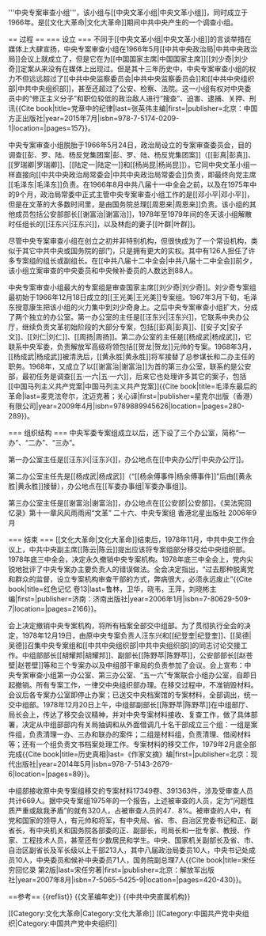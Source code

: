 '''中央专案审查小组'''，该小组与[[中央文革小组|中央文革小组]]，同时成立于1966年。是[[文化大革命|文化大革命]]期间中共中央产生的一个调查小组。

== 过程 ==
=== 设立 ===
不同于[[中央文革小组|中央文革小组]]的言谈举措在媒体上大肆宣扬，中央专案审查小组在1966年5月[[中共中央政治局|中共中央政治局]]会议上就成立了，但是它在为[[中国国家主席|中国国家主席]][[刘少奇|刘少奇]]定案从来没有在媒体上出现过。但是其十三年历史中，中央专案审查小组的权力不但远远超过了[[中共中央监察委员会|中共中央监察委员会]]和[[中共中央组织部|中共中央组织部]]，甚至还超过了公安、检察、法院。这一小组有权对中央委员中的“修正主义分子”和职位较低的政治敌人进行“搜查”、迫害、逮捕、关押、刑讯<ref>{{Cite book|title=党章中的纪律|last=张英伟主编|first=|publisher=北京：中国方正出版社|year=2015年7月|isbn=978-7-5174-0209-1|location=|pages=157}}</ref>。

中央专案审查小组脱胎于1966年5月24日，政治局设立的专案审查委员会，目的调查[[彭、罗、陆、杨反党集团案|彭、罗、陆、杨反党集团案]]（[[彭真|彭真]]、[[罗瑞卿|罗瑞卿]]、[[陆定一|陆定一]]和[[杨尚昆|杨尚昆]]）。它同中央文革小组一样直接向[[中共中央政治局常委会|中共中央政治局常委会]]负责，即最终向党主席[[毛泽东|毛泽东]]负责。在1966年8月中共八届十一中全会之前，以及在1975年中的9个月，政治局常委中正式主管中央专案审查小组工作的是[[邓小平|邓小平]]，但是在文革的大多数时间里，是由国务院总理[[周恩来|周恩来]]负责。该小组的其他成员包括公安部部长[[谢富治|谢富治]]，1978年至1979年间的冬天该小组解散时任组长的[[汪东兴|汪东兴]]，以及林彪的妻子[[叶群|叶群]]。

尽管中央专案审查小组在创立之初并非特别机构，但很快成为了一个常设机构，类似于其它中共中央或国务院的部门，只是拥有更大的实权。其中有126人担任了许多专案组的组长或副组长。在[[中共八届十二中全会|中共八届十二中全会]]前夕，该小组立案审查的中央委员和中央候补委员的人数达到88人<ref name=as />。

中央专案审查小组最大的专案组是审查国家主席[[刘少奇|刘少奇]]。刘少奇专案组最初始于1966年12月18日成立的[[王光美|王光美]]专案组。1967年3月下旬，毛泽东授意康生把该小组的火力集中到刘少奇身上。之后中央专案审查小组扩大，分成了两个独立的办公室。第一办公室的主任是[[汪东兴|汪东兴]]，它联系中央办公厅，继续负责文革初始阶段的大部分专案，包括[[彭真|彭真]]、[[安子文|安子文]]、[[刘仁|刘仁]]、[[周扬|周扬]]。第二办公室的主任是[[杨成武|杨成武]]，它联系中央军委，负责解放军高级将领包括[[贺龙|贺龙]]元帅的专案。1968年3月，[[杨成武|杨成武]]被清洗后，[[黄永胜|黄永胜]]将军接替了总参谋长和二办主任的职务。1968年，又成立了以[[谢富治|谢富治]]为首的第三办公室，联系的是公安部，最初任务是调查[[五·一六|五·一六]]，后来它也处理许多其它的案子，包括[[中国马列主义共产党案|中国马列主义共产党案]]<ref name=as>{{Cite book|title=毛泽东最后的革命|last=麦克法夸尔，沈迈克著；关心译|first=|publisher=星克尔出版（香港）有限公司|year=2009年4月|isbn=9789889945626|location=|pages=280-289}}</ref>。

=== 组织结构 ===
中央军委专案组成立以后，还下设了三个办公室，简称“一办”、“二办”、“三办”。

第一办公室主任是[[汪东兴|汪东兴]]，办公地点在[[中央办公厅|中央办公厅]]。

第二办公室主任先是[[杨成武|杨成武]]（“[[杨余傅事件|杨余傅事件]]”后由[[黄永胜|黄永胜]]接替），办公地点在[[军委办事组|军委办事组]]。

第三办公室主任是[[谢富治|谢富治]]，办公地点在[[公安部|公安部]]。<ref>《吴法宪回忆录》第十一章风风雨雨闹“文革” 二十六、中央专案组 香港北星出版社 2006年9月</ref>

=== 结束 ===
[[文化大革命|文化大革命]]结束后，1978年11月，中共中央工作会议上，中共中央副主席[[陈云|陈云]]提出应该将专案组部分移交给中央组织部。1978年底三中全会，决定永久撤销中央专案机构。1978年底三中全会上，党内尖锐地批评了中央专案办主要负责人的错误做法。全会决定指出，“过去那种脱离党和群众的监督，设立专案机构审查干部的方式，弊病很大，必须永远废止”<ref>{{Cite book|title=红色记忆 卷13|last=鲁林，卫华，晓韦，王萍，刘晓彬主编|first=|publisher=济南：济南出版社|year=2006年1月|isbn=7-80629-509-7|location=|pages=2166}}</ref>。

会上决定撤销中央专案机构，将所有档案全部交中组部。为了贯彻执行全会的决定，1978年12月19日，由原中央专案负责人汪东兴和[[纪登奎|纪登奎]]、[[吴德|吴德]]召集中央专案组和[[中共中央组织部|中共中央组织部]]的同志讨论交接工作。中组部部长[[胡耀邦|胡耀邦]]、副部长[[陈野苹|陈野苹]]，公安部部长[[赵苍壁|赵苍壁]]等和三个专案办以及中组部干审局的负责参加了会议。会上宣布：中央专案审查小组第一办公室、第三办公室、“五一六”专案联合小组办公室，自即日起撤销。所有专案工作，一律交中央组织部办理。在移交过程中，不准销毁材料。会议后各专案办公室即停止办案；已送交中央档案馆的专案材料，全部调出，统一交中组部。1978年12月20日上午，中组部副部长[[陈野苹|陈野苹]]在中组部厅、局长会上，传达了移交会议精神，并对中央专案材料接收、复查工作，做了具体部署，决定从中组部部内有关局抽调和从外面借调几十名干部成立三个组：一组是案件组，负责清理一办、三办和联办的案件；二组是材料组，负责清理、借阅材料等；还有一个组负责文书档案处理工作。专案材料的移交工作，1979年2月底全部完成<ref>{{Cite book|title=历史真相|last=《作家文摘》编|first=|publisher=北京：现代出版社|year=2014年5月|isbn=978-7-5143-2679-6|location=|pages=89}}</ref>。

中组部接收原中央专案组移交的专案材料17349卷、391363件，涉及受审查人员共计669人。据中央专案组1975年的一个报告，上述被审查的人员，定为“问题性质严重或敌我矛盾”的就有320人，占被审查人员的47．8%。被审查的人中，有党和国家的领导人，有元帅和将军，有中央局、省、市、自治区党委书记和正、副省长，有中央机关和国务院各部委的正、副部长，司局长和一批专家、教授、作家、工程技术人员，甚至还有少数居民和学生。中央、国家机关副部长及省、市、自治区副省长及军长级以上干部213人，其中八届政治局委员10人，中央书记处成员10人，中央委员和候补中央委员71人，国务院副总理7人<ref>{{Cite book|title=宋任穷回忆录 第2版|last=宋任穷著|first=|publisher=北京：解放军出版社|year=2007年8月|isbn=7-5065-5425-9|location=|pages=420-430}}</ref>。

==参考==
{{reflist}}
{{文革编年史}}
{{中共中央直属机构}}

[[Category:文化大革命|Category:文化大革命]]
[[Category:中国共产党中央组织|Category:中国共产党中央组织]]